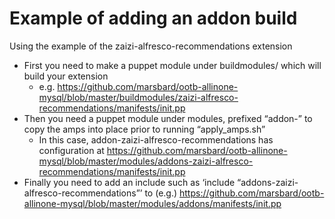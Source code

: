 Example of adding an addon build
================================

Using the example of the zaizi-alfresco-recommendations extension


* First you need to make a puppet module under buildmodules/ which will build your extension
    * e.g. https://github.com/marsbard/ootb-allinone-mysql/blob/master/buildmodules/zaizi-alfresco-recommendations/manifests/init.pp
* Then you need a puppet module under modules, prefixed “addon-” to copy the amps into place prior to running “apply_amps.sh”
    * In this case, addon-zaizi-alfresco-recommendations has configuration at 
      https://github.com/marsbard/ootb-allinone-mysql/blob/master/modules/addons-zaizi-alfresco-recommendations/manifests/init.pp
* Finally you need to add an include such as ‘include “addons-zaizi-alfresco-recommendations”’ to (e.g.) https://github.com/marsbard/ootb-allinone-mysql/blob/master/modules/addons/manifests/init.pp

